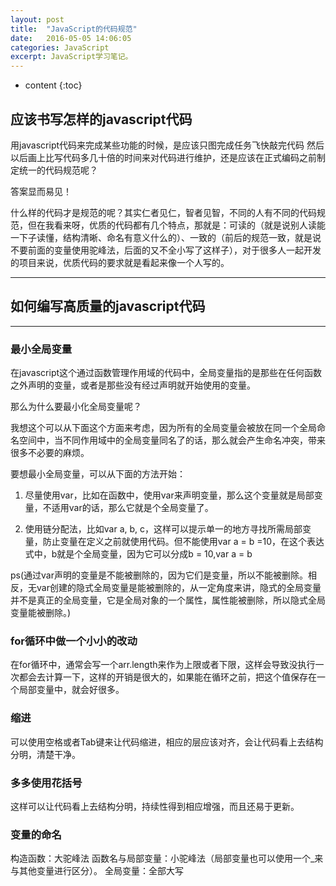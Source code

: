 ```yaml
---
layout: post
title:  "JavaScript的代码规范"
date:   2016-05-05 14:06:05
categories: JavaScript
excerpt: JavaScript学习笔记。
---
```


* content
{:toc}

## 应该书写怎样的javascript代码 

用javascript代码来完成某些功能的时候，是应该只图完成任务飞快敲完代码
然后以后画上比写代码多几十倍的时间来对代码进行维护，还是应该在正式编码之前制定统一的代码规范呢？

答案显而易见！

什么样的代码才是规范的呢？其实仁者见仁，智者见智，不同的人有不同的代码规范，但在我看来呀，优质的代码都有几个特点，那就是：可读的（就是说别人读能一下子读懂，结构清晰、命名有意义什么的）、一致的（前后的规范一致，就是说不要前面的变量使用驼峰法，后面的又不全小写了这样子），对于很多人一起开发的项目来说，优质代码的要求就是看起来像一个人写的。

---

## 如何编写高质量的javascript代码

---

### 最小全局变量

在javascript这个通过函数管理作用域的代码中，全局变量指的是那些在任何函数之外声明的变量，或者是那些没有经过声明就开始使用的变量。

那么为什么要最小化全局变量呢？

我想这个可以从下面这个方面来考虑，因为所有的全局变量会被放在同一个全局命名空间中，当不同作用域中的全局变量同名了的话，那么就会产生命名冲突，带来很多不必要的麻烦。

要想最小全局变量，可以从下面的方法开始：

1. 尽量使用var，比如在函数中，使用var来声明变量，那么这个变量就是局部变量，不适用var的话，那么它就是个全局变量了。

2. 使用链分配法，比如var a, b, c，这样可以提示单一的地方寻找所需局部变量，防止变量在定义之前就使用代码。但不能使用var a = b =10，在这个表达式中，b就是个全局变量，因为它可以分成b = 10,var a = b

ps(通过var声明的变量是不能被删除的，因为它们是变量，所以不能被删除。相反，无var创建的隐式全局变量是能被删除的，从一定角度来讲，隐式的全局变量并不是真正的全局变量，它是全局对象的一个属性，属性能被删除，所以隐式全局变量能被删除。)

### for循环中做一个小小的改动

在for循环中，通常会写一个arr.length来作为上限或者下限，这样会导致没执行一次都会去计算一下，这样的开销是很大的，如果能在循环之前，把这个值保存在一个局部变量中，就会好很多。

### 缩进

可以使用空格或者Tab键来让代码缩进，相应的层应该对齐，会让代码看上去结构分明，清楚干净。


### 多多使用花括号

这样可以让代码看上去结构分明，持续性得到相应增强，而且还易于更新。

### 变量的命名

构造函数：大驼峰法
函数名与局部变量：小驼峰法（局部变量也可以使用一个_来与其他变量进行区分）。
全局变量：全部大写
